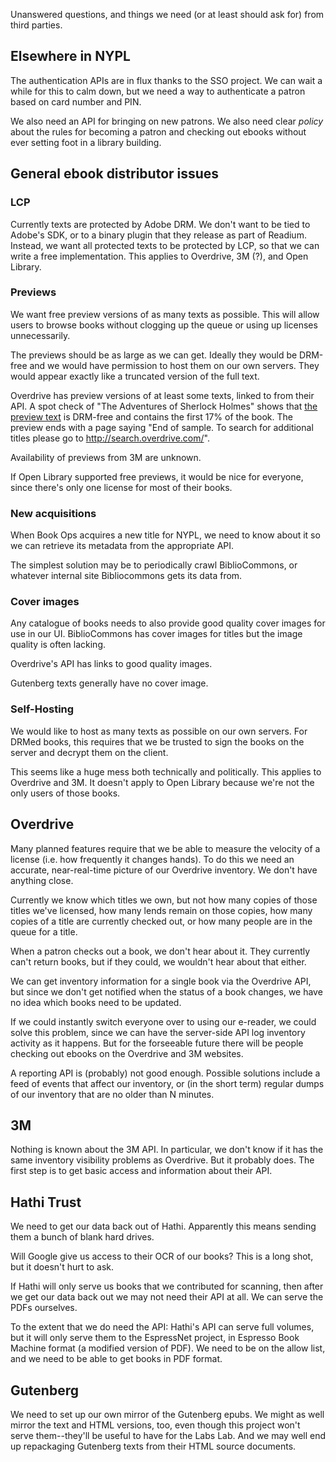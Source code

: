 Unanswered questions, and things we need (or at least should ask for) from third parties.

## Elsewhere in NYPL

The authentication APIs are in flux thanks to the SSO project. We can
wait a while for this to calm down, but we need a way to authenticate
a patron based on card number and PIN.

We also need an API for bringing on new patrons. We also need clear
_policy_ about the rules for becoming a patron and checking out ebooks
without ever setting foot in a library building.

## General ebook distributor issues

### LCP

Currently texts are protected by Adobe DRM. We don't want to be tied
to Adobe's SDK, or to a binary plugin that they release as part of
Readium. Instead, we want all protected texts to be protected by LCP,
so that we can write a free implementation. This applies to Overdrive,
3M (?), and Open Library.

### Previews

We want free preview versions of as many texts as possible. This will
allow users to browse books without clogging up the queue or using up
licenses unnecessarily.

The previews should be as large as we can get. Ideally they would be
DRM-free and we would have permission to host them on our own
servers. They would appear exactly like a truncated version of the
full text.

Overdrive has preview versions of at least some texts, linked to from
their API. A spot check of "The Adventures of Sherlock Holmes" shows
that [the preview
text](http://excerpts.contentreserve.com/FormatType-410/2389-1/76C/1B7/D0/AdventuresofSherlockHolmes9781620115091.epub)
is DRM-free and contains the first 17% of the book. The preview ends
with a page saying "End of sample. To search for additional titles
please go to http://search.overdrive.com/".

Availability of previews from 3M are unknown.

If Open Library supported free previews, it would be nice for
everyone, since there's only one license for most of their books.

### New acquisitions

When Book Ops acquires a new title for NYPL, we need to know about it so we can retrieve its metadata from the appropriate API.

The simplest solution may be to periodically crawl BiblioCommons, or whatever internal site Bibliocommons gets its data from.

### Cover images

Any catalogue of books needs to also provide good quality cover images for use in our UI. BiblioCommons has cover images for titles but the image quality is often lacking.

Overdrive's API has links to good quality images.

Gutenberg texts generally have no cover image.

### Self-Hosting

We would like to host as many texts as possible on our own servers. For DRMed books, this requires that we be trusted to sign the books on the server and decrypt them on the client. 

This seems like a huge mess both technically and politically. This applies to Overdrive and 3M. It doesn't apply to Open Library because we're not the only users of those books.

## Overdrive

Many planned features require that we be able to measure the velocity
of a license (i.e. how frequently it changes hands). To do this we
need an accurate, near-real-time picture of our Overdrive
inventory. We don't have anything close.

Currently we know which titles we own, but not how many copies of
those titles we've licensed, how many lends remain on those copies,
how many copies of a title are currently checked out, or how many
people are in the queue for a title.

When a patron checks out a book, we don't hear about it. They
currently can't return books, but if they could, we wouldn't hear
about that either.

We can get inventory information for a single book via the Overdrive
API, but since we don't get notified when the status of a book
changes, we have no idea which books need to be updated.

If we could instantly switch everyone over to using our e-reader, we
could solve this problem, since we can have the server-side API log
inventory activity as it happens. But for the forseeable future there
will be people checking out ebooks on the Overdrive and 3M websites.

A reporting API is (probably) not good enough. Possible solutions
include a feed of events that affect our inventory, or (in the short
term) regular dumps of our inventory that are no older than N minutes.

## 3M

Nothing is known about the 3M API. In particular, we don't know if it
has the same inventory visibility problems as Overdrive. But it
probably does. The first step is to get basic access and information about their API.

## Hathi Trust

We need to get our data back out of Hathi. Apparently this means
sending them a bunch of blank hard drives.

Will Google give us access to their OCR of our books? This is a long
shot, but it doesn't hurt to ask.

If Hathi will only serve us books that we contributed for scanning,
then after we get our data back out we may not need their API at
all. We can serve the PDFs ourselves.

To the extent that we do need the API: Hathi's API can serve full
volumes, but it will only serve them to the EspressNet project, in
Espresso Book Machine format (a modified version of PDF). We need to
be on the allow list, and we need to be able to get books in PDF
format.

## Gutenberg

We need to set up our own mirror of the Gutenberg epubs. We might as
well mirror the text and HTML versions, too, even though this project
won't serve them--they'll be useful to have for the Labs Lab. And we may well end up repackaging Gutenberg texts from their HTML source documents.